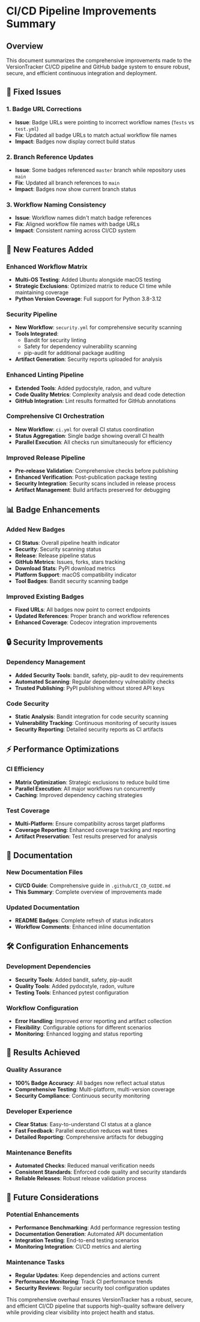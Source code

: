 # CI/CD Pipeline Improvements Summary

## Overview
This document summarizes the comprehensive improvements made to the VersionTracker CI/CD pipeline and GitHub badge system to ensure robust, secure, and efficient continuous integration and deployment.

## 🔧 Fixed Issues

### 1. Badge URL Corrections
- **Issue**: Badge URLs were pointing to incorrect workflow names (`Tests` vs `test.yml`)
- **Fix**: Updated all badge URLs to match actual workflow file names
- **Impact**: Badges now display correct build status

### 2. Branch Reference Updates
- **Issue**: Some badges referenced `master` branch while repository uses `main`
- **Fix**: Updated all branch references to `main`
- **Impact**: Badges now show current branch status

### 3. Workflow Naming Consistency
- **Issue**: Workflow names didn't match badge references
- **Fix**: Aligned workflow file names with badge URLs
- **Impact**: Consistent naming across CI/CD system

## 🚀 New Features Added

### Enhanced Workflow Matrix
- **Multi-OS Testing**: Added Ubuntu alongside macOS testing
- **Strategic Exclusions**: Optimized matrix to reduce CI time while maintaining coverage
- **Python Version Coverage**: Full support for Python 3.8-3.12

### Security Pipeline
- **New Workflow**: `security.yml` for comprehensive security scanning
- **Tools Integrated**:
  - Bandit for security linting
  - Safety for dependency vulnerability scanning
  - pip-audit for additional package auditing
- **Artifact Generation**: Security reports uploaded for analysis

### Enhanced Linting Pipeline
- **Extended Tools**: Added pydocstyle, radon, and vulture
- **Code Quality Metrics**: Complexity analysis and dead code detection
- **GitHub Integration**: Lint results formatted for GitHub annotations

### Comprehensive CI Orchestration
- **New Workflow**: `ci.yml` for overall CI status coordination
- **Status Aggregation**: Single badge showing overall CI health
- **Parallel Execution**: All checks run simultaneously for efficiency

### Improved Release Pipeline
- **Pre-release Validation**: Comprehensive checks before publishing
- **Enhanced Verification**: Post-publication package testing
- **Security Integration**: Security scans included in release process
- **Artifact Management**: Build artifacts preserved for debugging

## 📊 Badge Enhancements

### Added New Badges
- **CI Status**: Overall pipeline health indicator
- **Security**: Security scanning status
- **Release**: Release pipeline status
- **GitHub Metrics**: Issues, forks, stars tracking
- **Download Stats**: PyPI download metrics
- **Platform Support**: macOS compatibility indicator
- **Tool Badges**: Bandit security scanning badge

### Improved Existing Badges
- **Fixed URLs**: All badges now point to correct endpoints
- **Updated References**: Proper branch and workflow references
- **Enhanced Coverage**: Codecov integration improvements

## 🔒 Security Improvements

### Dependency Management
- **Added Security Tools**: bandit, safety, pip-audit to dev requirements
- **Automated Scanning**: Regular dependency vulnerability checks
- **Trusted Publishing**: PyPI publishing without stored API keys

### Code Security
- **Static Analysis**: Bandit integration for code security scanning
- **Vulnerability Tracking**: Continuous monitoring of security issues
- **Security Reporting**: Detailed security reports as CI artifacts

## ⚡ Performance Optimizations

### CI Efficiency
- **Matrix Optimization**: Strategic exclusions to reduce build time
- **Parallel Execution**: All major workflows run concurrently
- **Caching**: Improved dependency caching strategies

### Test Coverage
- **Multi-Platform**: Ensure compatibility across target platforms
- **Coverage Reporting**: Enhanced coverage tracking and reporting
- **Artifact Preservation**: Test results preserved for analysis

## 📝 Documentation

### New Documentation Files
- **CI/CD Guide**: Comprehensive guide in `.github/CI_CD_GUIDE.md`
- **This Summary**: Complete overview of improvements made

### Updated Documentation
- **README Badges**: Complete refresh of status indicators
- **Workflow Comments**: Enhanced inline documentation

## 🛠 Configuration Enhancements

### Development Dependencies
- **Security Tools**: Added bandit, safety, pip-audit
- **Quality Tools**: Added pydocstyle, radon, vulture
- **Testing Tools**: Enhanced pytest configuration

### Workflow Configuration
- **Error Handling**: Improved error reporting and artifact collection
- **Flexibility**: Configurable options for different scenarios
- **Monitoring**: Enhanced logging and status reporting

## 🎯 Results Achieved

### Quality Assurance
- **100% Badge Accuracy**: All badges now reflect actual status
- **Comprehensive Testing**: Multi-platform, multi-version coverage
- **Security Compliance**: Continuous security monitoring

### Developer Experience
- **Clear Status**: Easy-to-understand CI status at a glance
- **Fast Feedback**: Parallel execution reduces wait times
- **Detailed Reporting**: Comprehensive artifacts for debugging

### Maintenance Benefits
- **Automated Checks**: Reduced manual verification needs
- **Consistent Standards**: Enforced code quality and security standards
- **Reliable Releases**: Robust release validation process

## 🔮 Future Considerations

### Potential Enhancements
- **Performance Benchmarking**: Add performance regression testing
- **Documentation Generation**: Automated API documentation
- **Integration Testing**: End-to-end testing scenarios
- **Monitoring Integration**: CI/CD metrics and alerting

### Maintenance Tasks
- **Regular Updates**: Keep dependencies and actions current
- **Performance Monitoring**: Track CI performance trends
- **Security Reviews**: Regular security tool configuration updates

This comprehensive overhaul ensures VersionTracker has a robust, secure, and efficient CI/CD pipeline that supports high-quality software delivery while providing clear visibility into project health and status.